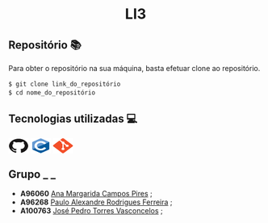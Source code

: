 <div align="center" style="display: inline_block">
<h1>LI3</h1>
</div>

##

## Repositório 📚

Para obter o repositório na sua máquina, basta efetuar clone ao repositório.

```bash
$ git clone link_do_repositório
$ cd nome_do_repositório 
```
## Tecnologias utilizadas 💻
<div style="display: inline_block">
<img align="center" alt="Github" height="30" width="40" src="https://raw.githubusercontent.com/devicons/devicon/master/icons/github/github-original.svg">
<img align="center" alt="C" height="30" width="40" src="https://raw.githubusercontent.com/devicons/devicon/master/icons/c/c-original.svg">
<img align="center" alt="Git" height="30" width="40" src="https://raw.githubusercontent.com/devicons/devicon/master/icons/git/git-original.svg">
</div>


## Grupo _ _

- **A96060** [Ana Margarida Campos Pires](https://github.com/0801margarida) ;
- **A96268** [Paulo Alexandre Rodrigues Ferreira](https://github.com/Pauloarf) ;
- **A100763** [José Pedro Torres Vasconcelos](https://github.com/josevasconcelos2002) ;
